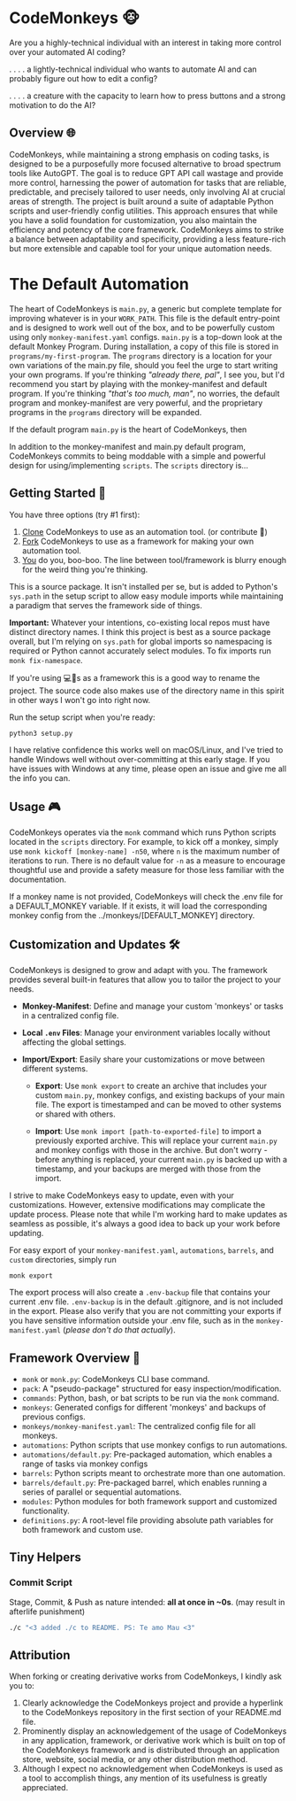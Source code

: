 # CodeMonkeys 🐵

Are you a highly-technical individual with an interest in taking more control over your automated AI coding?

. . . . a lightly-technical individual who wants to automate AI and can probably figure out how to edit a config?

. . . . a creature with the capacity to learn how to press buttons and a strong motivation to do the AI?


## Overview 🌐

CodeMonkeys, while maintaining a strong emphasis on coding tasks, is designed to be a purposefully more focused
alternative to broad spectrum tools like AutoGPT. The goal is to reduce GPT API call wastage and provide more control,
harnessing the power of automation for tasks that are reliable, predictable, and precisely tailored to user needs, only
involving AI at crucial areas of strength. The project is built around a suite of adaptable Python scripts and
user-friendly config utilities. This approach ensures that while you have a solid foundation for customization,
you also maintain the efficiency and potency of the core framework. CodeMonkeys aims to strike a balance between
adaptability and specificity, providing a less feature-rich but more extensible and capable tool for your unique
automation needs.

# The Default Automation

The heart of CodeMonkeys is `main.py`, a generic but complete template for improving whatever is in your `WORK_PATH`.
This file is the default entry-point and is designed to work well out of the box, and to be powerfully custom
using only `monkey-manifest.yaml` configs. `main.py` is a top-down look at the default Monkey Program. During
installation, a copy of this file is stored in `programs/my-first-program`. The `programs` directory is a location for
your own variations of the main.py file, should you feel the urge to start writing your own programs. If you're thinking
_"already there, pal"_, I see you, but I'd recommend you start by playing with the monkey-manifest and default program.
If you're thinking _"that's too much, man"_, no worries, the default program and monkey-manifest are very powerful, and
the proprietary programs in the `programs` directory will be expanded.

If the default program `main.py` is the heart of CodeMonkeys, then

In addition to the monkey-manifest and main.py default program, CodeMonkeys commits to being moddable with a simple and
powerful design for using/implementing `scripts`. The `scripts` directory is...

## Getting Started 🚀

You have three options (try #1 first):

1. [Clone](https://docs.github.com/en/repositories/creating-and-managing-repositories/cloning-a-repository) CodeMonkeys
   to use as an automation tool. (or contribute 🥺)
2. [Fork](https://docs.github.com/en/get-started/quickstart/fork-a-repo) CodeMonkeys to use as a framework for making
   your own automation tool.
3. [You]() do you, boo-boo. The line between tool/framework is blurry enough for the weird thing you're thinking.

This is a source package. It isn't installed per se, but is added to Python's `sys.path` in the setup script to allow
easy module imports while maintaining a paradigm that serves the framework side of things.

**Important:** Whatever your intentions, co-existing local repos must have distinct directory names. I think this
project is best as a source package overall, but I'm relying on `sys.path` for global imports so namespacing is required
or Python cannot accurately select modules. To fix imports run `monk fix-namespace`.

If you're using 💻🐒s as a framework this is a good way to rename the project. The source code also makes use of the
directory name in this spirit in other ways I won't go into right now.

Run the setup script when you're ready:

```
python3 setup.py
```

I have relative confidence this works well on macOS/Linux, and I've tried to handle Windows well without over-committing
at this early stage. If you have issues with Windows at any time, please open an issue and give me all the info you can.

## Usage 🎮

CodeMonkeys operates via the `monk` command which runs Python scripts located in the `scripts` directory. For example,
to kick off a monkey, simply use `monk kickoff [monkey-name] -n50`, where `n` is the maximum number of iterations to
run. There is no default value for `-n` as a measure to encourage thoughtful use and provide a safety measure for those
less familiar with the documentation.

If a monkey name is not provided, CodeMonkeys will check the .env file for a DEFAULT_MONKEY variable. If it exists, it
will load the corresponding monkey config from the ../monkeys/[DEFAULT_MONKEY] directory.

## Customization and Updates 🛠

CodeMonkeys is designed to grow and adapt with you. The framework provides several built-in features that allow you to
tailor the project to your needs.

- **Monkey-Manifest**: Define and manage your custom 'monkeys' or tasks in a centralized config file.

- **Local `.env` Files**: Manage your environment variables locally without affecting the global settings.

- **Import/Export**: Easily share your customizations or move between different systems.

    - **Export**: Use `monk export` to create an archive that includes your custom `main.py`, monkey configs, and
      existing backups of your main file. The export is timestamped and can be moved to other systems or shared with
      others.

    - **Import**: Use `monk import [path-to-exported-file]` to import a previously exported archive. This will replace
      your current `main.py` and monkey configs with those in the archive. But don't worry - before anything is
      replaced, your current `main.py` is backed up with a timestamp, and your backups are merged with those from the
      import.

I strive to make CodeMonkeys easy to update, even with your customizations. However, extensive modifications may
complicate the update process. Please note that while I'm working hard to make updates as seamless as possible, it's
always a good idea to back up your work before updating.

For easy export of your `monkey-manifest.yaml`, `automations`, `barrels`, and `custom` directories, simply run

```
monk export
```

The export process will also create a `.env-backup` file that contains your current .env file. `.env-backup` is in the
default .gitignore, and is not included in the export. Please also verify that you are not committing your exports if
you have sensitive information outside your .env file, such as in the `monkey-manifest.yaml` (*please don't do that
actually*).

## Framework Overview 📁

* `monk` or `monk.py`: CodeMonkeys CLI base command.
* `pack`: A "pseudo-package" structured for easy inspection/modification.
* `commands`: Python, bash, or bat scripts to be run via the `monk` command.
* `monkeys`: Generated configs for different 'monkeys' and backups of previous configs.
* `monkeys/monkey-manifest.yaml`: The centralized config file for all monkeys.
* `automations`: Python scripts that use monkey configs to run automations.
* `automations/default.py`: Pre-packaged automation, which enables a range of tasks via monkey configs
* `barrels`: Python scripts meant to orchestrate more than one automation.
* `barrels/default.py`: Pre-packaged barrel, which enables running a series of parallel or sequential automations.
* `modules`: Python modules for both framework support and customized functionality.
* `definitions.py`: A root-level file providing absolute path variables for both framework and custom use.

## Tiny Helpers

### Commit Script

Stage, Commit, & Push as nature intended: **all at once in ~0s**. (may result in afterlife punishment)

```bash
./c "<3 added ./c to README. PS: Te amo Mau <3"
```

## Attribution

When forking or creating derivative works from CodeMonkeys, I kindly ask you to:

1. Clearly acknowledge the CodeMonkeys project and provide a hyperlink to the CodeMonkeys repository in the first
   section of your README.md file.
2. Prominently display an acknowledgement of the usage of CodeMonkeys in any application, framework, or derivative work
   which is built on top of the CodeMonkeys framework and is distributed through an application store, website, social
   media, or any other distribution method.
3. Although I expect no acknowledgement when CodeMonkeys is used as a tool to accomplish things, any mention of its
   usefulness is greatly appreciated.
